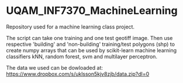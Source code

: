 # UQAM_INF7370_MachineLearning

Repository used for a machine learning class project.

The script can take one training and one test geotiff image. Then use respective 'building' and 'non-building' training/test polygons (shp) to create numpy arrays that can be used by scikit-learn machine learning classifiers kNN, random forest, svm and multilayer perceptron. 

The data we used can be dowloaded at: https://www.dropbox.com/s/uklsson5kjv8zjb/data.zip?dl=0

